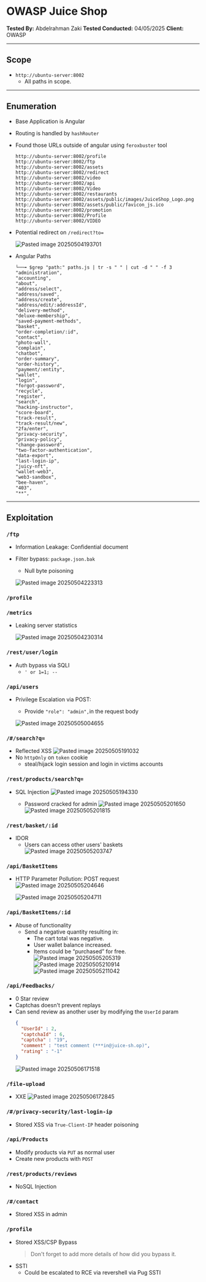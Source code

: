 # OWASP Juice Shop

**Tested By:** Abdelrahman Zaki
**Tested Conducted:** 04/05/2025
**Client:** OWASP

---
## Scope

- `http://ubuntu-server:8002`
	- All paths in scope.

---
## Enumeration

- Base Application is Angular
- Routing is handled by `hashRouter`

- Found those URLs outside of angular using `feroxbuster` tool
	```
	http://ubuntu-server:8002/profile
	http://ubuntu-server:8002/ftp
	http://ubuntu-server:8002/assets
	http://ubuntu-server:8002/redirect
	http://ubuntu-server:8002/video
	http://ubuntu-server:8002/api
	http://ubuntu-server:8002/Video
	http://ubuntu-server:8002/restaurants
	http://ubuntu-server:8002/assets/public/images/JuiceShop_Logo.png
	http://ubuntu-server:8002/assets/public/favicon_js.ico
	http://ubuntu-server:8002/promotion
	http://ubuntu-server:8002/Profile
	http://ubuntu-server:8002/VIDEO
	```

- Potential redirect on `/redirect?to=`

	![Pasted image 20250504193701](attachments/Pasted%20image%2020250504193701.png)

- Angular Paths
	```
	└──╼ $grep "path:" paths.js | tr -s " " | cut -d " " -f 3
	"administration",
	"accounting",
	"about",
	"address/select",
	"address/saved",
	"address/create",
	"address/edit/:addressId",
	"delivery-method",
	"deluxe-membership",
	"saved-payment-methods",
	"basket",
	"order-completion/:id",
	"contact",
	"photo-wall",
	"complain",
	"chatbot",
	"order-summary",
	"order-history",
	"payment/:entity",
	"wallet",
	"login",
	"forgot-password",
	"recycle",
	"register",
	"search",
	"hacking-instructor",
	"score-board",
	"track-result",
	"track-result/new",
	"2fa/enter",
	"privacy-security",
	"privacy-policy",
	"change-password",
	"two-factor-authentication",
	"data-export",
	"last-login-ip",
	"juicy-nft",
	"wallet-web3",
	"web3-sandbox",
	"bee-haven",
	"403",
	"**",
	```

--- 
##  Exploitation
### `/ftp`
- Information Leakage: Confidential document
- Filter bypass: `package.json.bak`
	- Null byte poisoning
	
	![Pasted image 20250504223313](attachments/Pasted%20image%2020250504223313.png)
### `/profile`

### `/metrics`
- Leaking server statistics

	![Pasted image 20250504230314](attachments/Pasted%20image%2020250504230314.png)
### `/rest/user/login`
- Auth bypass via SQLI
	- `' or 1=1; -- `
### `/api/users`
- Privilege Escalation via POST:
	- Provide `"role": "admin",`in the request body
	
	![Pasted image 20250505004655](attachments/Pasted%20image%2020250505004655.png) 
### `/#/search?q=`
- Reflected XSS
	![Pasted image 20250505191032](attachments/Pasted%20image%2020250505191032.png)
- No `httpOnly` on `token` cookie
	- steal/hijack login session and login in victims accounts

### `/rest/products/search?q=`
- SQL Injection
	![Pasted image 20250505194330](attachments/Pasted%20image%2020250505194330.png)

	- Password cracked for admin
		![Pasted image 20250505201650](attachments/Pasted%20image%2020250505201650.png)
		![Pasted image 20250505201815](attachments/Pasted%20image%2020250505201815.png) 
### `/rest/basket/:id`
- IDOR
	- Users can access other users' baskets
		![Pasted image 20250505203747](attachments/Pasted%20image%2020250505203747.png)
### `/api/BasketItems`
- HTTP Parameter Pollution: POST request
	![Pasted image 20250505204646](attachments/Pasted%20image%2020250505204646.png)

	![Pasted image 20250505204711](attachments/Pasted%20image%2020250505204711.png) 
### `/api/BasketItems/:id`
- Abuse of functionality
	- Send a negative quantity resulting in:
		- The cart total was negative.
		- User wallet balance increased.
		- Items could be “purchased” for free.
		![Pasted image 20250505205319](attachments/Pasted%20image%2020250505205319.png)
		![Pasted image 20250505210914](attachments/Pasted%20image%2020250505210914.png)
		![Pasted image 20250505211042](attachments/Pasted%20image%2020250505211042.png)

### `/api/Feedbacks/`
- 0 Star review
- Captchas doesn't prevent replays
- Can send review as another user by modifying the `UserId` param
	```json
	{  
	  "UserId" : 2,  
	  "captchaId" : 6,  
	  "captcha" : "19",  
	  "comment" : "test comment (***in@juice-sh.op)",  
	  "rating" : "-1"  
	}
	```
	![Pasted image 20250506171518](attachments/Pasted%20image%2020250506171518.png) 
### `/file-upload`
- XXE
	![Pasted image 20250506172845](attachments/Pasted%20image%2020250506172845.png)

### `/#/privacy-security/last-login-ip`
- Stored XSS via `True-Client-IP` header poisoning

### `/api/Products`
- Modify products via `PUT` as normal user
- Create new products with `POST`

### `/rest/products/reviews`
- NoSQL Injection

### `/#/contact`
- Stored XSS in admin

### `/profile`
- Stored XSS/CSP Bypass
	> Don't forget to add more details of how did you bypass it.
- SSTI
	- Could be escalated to RCE via revershell via Pug SSTI 